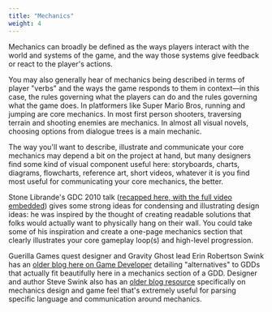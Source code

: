 ```yaml
---
title: "Mechanics"
weight: 4
---
```



Mechanics can broadly be defined as the ways players interact with the world and systems of the game, and the way those
systems give feedback or react to the player's actions.

You may also generally hear of mechanics being described in terms of player "verbs" and the ways the game responds to
them in context—in this case, the rules governing what the players can do and the rules governing what the game does. In
platformers like Super Mario Bros, running and jumping are core mechanics. In most first person shooters, traversing
terrain and shooting enemies are mechanics. In almost all visual novels, choosing options from dialogue trees is a main
mechanic.

The way you'll want to describe, illustrate and communicate your core mechanics may depend a bit on the project at hand,
but many designers find some kind of visual component useful here: storyboards, charts, diagrams, flowcharts, reference
art, short videos, whatever it is you find most useful for communicating your core mechanics, the better.

Stone Librande's GDC 2010
talk ([recapped here, with the full video embedded](https://www.gamedeveloper.com/design/video-one-page-designs)) gives
some strong ideas for condensing and illustrating design ideas: he was inspired by the thought of creating readable
solutions that folks would actually want to physically hang on their wall. You could take some of his inspiration and
create a one-page mechanics section that clearly illustrates your core gameplay loop(s) and high-level progression.

Guerilla Games quest designer and Gravity Ghost lead Erin Robertson Swink has
an [older blog here on Game Developer](https://www.gamedeveloper.com/design/5-alternatives-to-a-game-design-doc) 
detailing "alternatives" to GDDs that actually fit beautifully here in a mechanics section of a GDD. Designer and author
Steve Swink also has an [older blog resource](https://www.gamedeveloper.com/design/game-feel-the-secret-ingredient)
specifically on mechanics design and game feel that's extremely useful for parsing specific language and communication
around mechanics.
